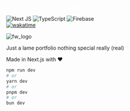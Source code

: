 <svg width="207" height="15" viewBox="0 0 207 15" fill="none" xmlns="http://www.w3.org/2000/svg">
<path d="M1.7 14.84L0.34 14.06L9.32 0.7L10.7 1.52L1.7 14.84ZM16.7 14.84L15.34 14.06L24.32 0.7L25.7 1.52L16.7 14.84ZM35.28 14.22C34.92 14.22 34.6133 14.1 34.36 13.86C34.12 13.6067 34 13.3067 34 12.96C34 12.6267 34.12 12.3333 34.36 12.08C34.6133 11.8267 34.92 11.7 35.28 11.7C35.6133 11.7 35.9 11.8267 36.14 12.08C36.3933 12.3333 36.52 12.6267 36.52 12.96C36.52 13.3067 36.3933 13.6067 36.14 13.86C35.9 14.1 35.6133 14.22 35.28 14.22ZM47.22 6.12H44.26V4.86H47.22V4.1C47.22 3.31333 47.4333 2.66 47.86 2.14C48.3 1.62 48.9 1.23333 49.66 0.98C50.42 0.713333 51.2933 0.58 52.28 0.58C53.1333 0.58 53.9333 0.686666 54.68 0.899999C55.44 1.1 56.0667 1.41333 56.56 1.84L55.66 2.94L55.46 3.16L55.36 3.08C55.3733 2.94667 55.3533 2.84 55.3 2.76C55.2467 2.66667 55.1333 2.55333 54.96 2.42C54.5733 2.20667 54.18 2.06 53.78 1.98C53.38 1.88667 52.9 1.84 52.34 1.84C51.7 1.84 51.1133 1.91333 50.58 2.06C50.0467 2.20667 49.62 2.44667 49.3 2.78C48.98 3.11333 48.82 3.55333 48.82 4.1V4.86H53.8V6.12H48.82V14H47.22V6.12ZM65.48 14.16C64.2133 14.16 63.1 13.96 62.14 13.56C61.1933 13.16 60.4533 12.6067 59.92 11.9C59.4 11.1933 59.14 10.3667 59.14 9.42C59.14 8.47333 59.4 7.64667 59.92 6.94C60.4533 6.22 61.1933 5.66 62.14 5.26C63.1 4.86 64.2133 4.66 65.48 4.66C66.7333 4.66 67.8267 4.86 68.76 5.26C69.6933 5.66 70.42 6.22 70.94 6.94C71.46 7.64667 71.72 8.47333 71.72 9.42C71.72 10.3667 71.46 11.1933 70.94 11.9C70.42 12.6067 69.6933 13.16 68.76 13.56C67.8267 13.96 66.7333 14.16 65.48 14.16ZM65.48 12.84C66.3467 12.84 67.12 12.7 67.8 12.42C68.4933 12.14 69.0333 11.7467 69.42 11.24C69.82 10.72 70.02 10.1067 70.02 9.4C70.02 8.69333 69.82 8.08667 69.42 7.58C69.0333 7.06 68.4933 6.66667 67.8 6.4C67.12 6.12 66.3467 5.98 65.48 5.98C64.6 5.98 63.8067 6.12 63.1 6.4C62.4067 6.66667 61.8533 7.06 61.44 7.58C61.04 8.08667 60.84 8.69333 60.84 9.4C60.84 10.1067 61.04 10.72 61.44 11.24C61.8533 11.7467 62.4067 12.14 63.1 12.42C63.8067 12.7 64.6 12.84 65.48 12.84ZM76.7 14.02L73.52 4.86H75.06L77.64 12.16L80.06 5.72H81.14L83.96 12.22C84.3067 11.0867 84.5867 10.1467 84.8 9.4C85.0267 8.65333 85.2 8.04 85.32 7.56C85.4533 7.06667 85.5533 6.64667 85.62 6.3C85.6867 5.94 85.7333 5.59333 85.76 5.26L85.8 4.86H87.46C87.1267 6.40667 86.7067 7.94 86.2 9.46C85.7067 10.98 85.2067 12.5 84.7 14.02H83.16L80.54 7.96L78.2 14.02H76.7ZM94.36 14.22C92.8 14.22 91.6 13.9867 90.76 13.52C89.92 13.04 89.5 12.4333 89.5 11.7C89.5 11.0467 89.8133 10.48 90.44 10C91.0667 9.50667 91.9 9.12667 92.94 8.86C93.9933 8.59333 95.1467 8.46 96.4 8.46C96.8667 8.46 97.4067 8.47333 98.02 8.5C98.6333 8.52667 99.24 8.56667 99.84 8.62C99.6667 7.56667 99.18 6.85333 98.38 6.48C97.58 6.09333 96.52 5.9 95.2 5.9C94.5467 5.9 93.8933 5.97333 93.24 6.12C92.6 6.26667 92.02 6.51333 91.5 6.86L90.46 5.94C91.1 5.51333 91.84 5.19333 92.68 4.98C93.52 4.76667 94.4133 4.66 95.36 4.66C96.56 4.66 97.6133 4.79333 98.52 5.06C99.4267 5.32667 100.127 5.78667 100.62 6.44C101.127 7.09333 101.38 7.99333 101.38 9.14V14H99.68V12.6C99.4133 12.9333 99.06 13.2067 98.62 13.42C98.1933 13.6333 97.7267 13.8 97.22 13.92C96.7133 14.0267 96.2067 14.1 95.7 14.14C95.2067 14.1933 94.76 14.22 94.36 14.22ZM91.2 11.62C91.2 11.9533 91.3667 12.22 91.7 12.42C92.0333 12.62 92.4533 12.7667 92.96 12.86C93.48 12.9533 94.02 13 94.58 13C95.54 13 96.4 12.8867 97.16 12.66C97.9333 12.42 98.56 12.0667 99.04 11.6C99.52 11.1333 99.8 10.5533 99.88 9.86C99.36 9.80667 98.7933 9.76 98.18 9.72C97.5667 9.68 97.0333 9.66 96.58 9.66C95.62 9.66 94.7267 9.73333 93.9 9.88C93.0867 10.0133 92.4333 10.2267 91.94 10.52C91.4467 10.8133 91.2 11.18 91.2 11.62ZM106.36 4.86H108.06L108 6.6C108.28 6.18667 108.68 5.83333 109.2 5.54C109.733 5.24667 110.313 5.02667 110.94 4.88C111.58 4.72 112.213 4.64 112.84 4.64C113.56 4.64 114.24 4.72667 114.88 4.9C115.52 5.06 116.08 5.30667 116.56 5.64L115.84 6.9L115.74 7.08L115.62 7C115.593 6.89333 115.54 6.80667 115.46 6.74C115.393 6.67333 115.273 6.58 115.1 6.46C114.687 6.28667 114.287 6.16 113.9 6.08C113.527 6 113.12 5.96 112.68 5.96C112.173 5.96 111.647 6.02 111.1 6.14C110.567 6.26 110.06 6.45333 109.58 6.72C109.113 6.97333 108.733 7.30667 108.44 7.72C108.16 8.12 108.02 8.60667 108.02 9.18V14.02H106.36V4.86ZM125.12 14.2C124.4 14.2 123.693 14.1 123 13.9C122.307 13.7 121.673 13.4 121.1 13C120.54 12.6 120.087 12.1 119.74 11.5C119.407 10.9 119.24 10.2 119.24 9.4C119.24 8.54667 119.413 7.82 119.76 7.22C120.12 6.60667 120.587 6.11333 121.16 5.74C121.747 5.35333 122.393 5.07333 123.1 4.9C123.807 4.71333 124.52 4.62 125.24 4.62C126.347 4.62 127.28 4.78667 128.04 5.12C128.8 5.44 129.327 5.84 129.62 6.32V0.7H131.42V0.839999C131.34 0.92 131.287 1.00667 131.26 1.1C131.247 1.19333 131.24 1.35333 131.24 1.58V12.58C131.24 12.82 131.253 13.06 131.28 13.3C131.307 13.5267 131.38 13.76 131.5 14H129.78C129.66 13.76 129.587 13.5267 129.56 13.3C129.547 13.06 129.54 12.82 129.54 12.58C129.167 13.0733 128.6 13.4667 127.84 13.76C127.08 14.0533 126.173 14.2 125.12 14.2ZM125.44 12.84C126.84 12.84 127.873 12.5467 128.54 11.96C129.22 11.3733 129.56 10.5133 129.56 9.38C129.56 8.26 129.18 7.40667 128.42 6.82C127.673 6.22 126.62 5.92 125.26 5.92C124.433 5.92 123.687 6.04667 123.02 6.3C122.367 6.54 121.847 6.9 121.46 7.38C121.073 7.86 120.88 8.46667 120.88 9.2C120.88 10 121.073 10.6733 121.46 11.22C121.847 11.7533 122.38 12.16 123.06 12.44C123.753 12.7067 124.547 12.84 125.44 12.84ZM140.56 14.2C139.28 14.2 138.193 14.08 137.3 13.84C136.407 13.5867 135.573 13.2 134.8 12.68L135.84 11.38L135.98 11.22L136.08 11.32C136.093 11.4267 136.127 11.52 136.18 11.6C136.247 11.68 136.367 11.78 136.54 11.9C136.993 12.2067 137.533 12.4467 138.16 12.62C138.8 12.7933 139.62 12.88 140.62 12.88C141.807 12.88 142.76 12.76 143.48 12.52C144.2 12.28 144.56 11.9467 144.56 11.52C144.56 11.12 144.26 10.8133 143.66 10.6C143.073 10.3867 142.067 10.1467 140.64 9.88C138.947 9.57333 137.66 9.21333 136.78 8.8C135.913 8.38667 135.48 7.79333 135.48 7.02C135.48 6.32667 135.9 5.76 136.74 5.32C137.58 4.86667 138.84 4.64 140.52 4.64C141.48 4.64 142.28 4.7 142.92 4.82C143.56 4.92667 144.113 5.09333 144.58 5.32C145.06 5.54667 145.527 5.82 145.98 6.14L144.88 7.14L144.74 7.28L144.64 7.18C144.64 7.06 144.607 6.97333 144.54 6.92C144.473 6.85333 144.353 6.76 144.18 6.64C143.727 6.4 143.193 6.22 142.58 6.1C141.967 5.96667 141.3 5.9 140.58 5.9C139.54 5.9 138.707 5.99333 138.08 6.18C137.453 6.35333 137.14 6.60667 137.14 6.94C137.14 7.31333 137.48 7.62 138.16 7.86C138.84 8.08667 139.96 8.34 141.52 8.62C143.227 8.94 144.433 9.31333 145.14 9.74C145.86 10.1533 146.22 10.7067 146.22 11.4C146.22 12.2267 145.747 12.9 144.8 13.42C143.867 13.94 142.453 14.2 140.56 14.2ZM150.38 14V12.7H154.7V2H150.56V0.7H156.34V12.7H160.64V14H150.38ZM169.36 14.22C167.8 14.22 166.6 13.9867 165.76 13.52C164.92 13.04 164.5 12.4333 164.5 11.7C164.5 11.0467 164.813 10.48 165.44 10C166.067 9.50667 166.9 9.12667 167.94 8.86C168.993 8.59333 170.147 8.46 171.4 8.46C171.867 8.46 172.407 8.47333 173.02 8.5C173.633 8.52667 174.24 8.56667 174.84 8.62C174.667 7.56667 174.18 6.85333 173.38 6.48C172.58 6.09333 171.52 5.9 170.2 5.9C169.547 5.9 168.893 5.97333 168.24 6.12C167.6 6.26667 167.02 6.51333 166.5 6.86L165.46 5.94C166.1 5.51333 166.84 5.19333 167.68 4.98C168.52 4.76667 169.413 4.66 170.36 4.66C171.56 4.66 172.613 4.79333 173.52 5.06C174.427 5.32667 175.127 5.78667 175.62 6.44C176.127 7.09333 176.38 7.99333 176.38 9.14V14H174.68V12.6C174.413 12.9333 174.06 13.2067 173.62 13.42C173.193 13.6333 172.727 13.8 172.22 13.92C171.713 14.0267 171.207 14.1 170.7 14.14C170.207 14.1933 169.76 14.22 169.36 14.22ZM166.2 11.62C166.2 11.9533 166.367 12.22 166.7 12.42C167.033 12.62 167.453 12.7667 167.96 12.86C168.48 12.9533 169.02 13 169.58 13C170.54 13 171.4 12.8867 172.16 12.66C172.933 12.42 173.56 12.0667 174.04 11.6C174.52 11.1333 174.8 10.5533 174.88 9.86C174.36 9.80667 173.793 9.76 173.18 9.72C172.567 9.68 172.033 9.66 171.58 9.66C170.62 9.66 169.727 9.73333 168.9 9.88C168.087 10.0133 167.433 10.2267 166.94 10.52C166.447 10.8133 166.2 11.18 166.2 11.62ZM185.56 14.2C184.28 14.2 183.193 14.08 182.3 13.84C181.407 13.5867 180.573 13.2 179.8 12.68L180.84 11.38L180.98 11.22L181.08 11.32C181.093 11.4267 181.127 11.52 181.18 11.6C181.247 11.68 181.367 11.78 181.54 11.9C181.993 12.2067 182.533 12.4467 183.16 12.62C183.8 12.7933 184.62 12.88 185.62 12.88C186.807 12.88 187.76 12.76 188.48 12.52C189.2 12.28 189.56 11.9467 189.56 11.52C189.56 11.12 189.26 10.8133 188.66 10.6C188.073 10.3867 187.067 10.1467 185.64 9.88C183.947 9.57333 182.66 9.21333 181.78 8.8C180.913 8.38667 180.48 7.79333 180.48 7.02C180.48 6.32667 180.9 5.76 181.74 5.32C182.58 4.86667 183.84 4.64 185.52 4.64C186.48 4.64 187.28 4.7 187.92 4.82C188.56 4.92667 189.113 5.09333 189.58 5.32C190.06 5.54667 190.527 5.82 190.98 6.14L189.88 7.14L189.74 7.28L189.64 7.18C189.64 7.06 189.607 6.97333 189.54 6.92C189.473 6.85333 189.353 6.76 189.18 6.64C188.727 6.4 188.193 6.22 187.58 6.1C186.967 5.96667 186.3 5.9 185.58 5.9C184.54 5.9 183.707 5.99333 183.08 6.18C182.453 6.35333 182.14 6.60667 182.14 6.94C182.14 7.31333 182.48 7.62 183.16 7.86C183.84 8.08667 184.96 8.34 186.52 8.62C188.227 8.94 189.433 9.31333 190.14 9.74C190.86 10.1533 191.22 10.7067 191.22 11.4C191.22 12.2267 190.747 12.9 189.8 13.42C188.867 13.94 187.453 14.2 185.56 14.2ZM195 0.7H196.8V0.839999C196.72 0.92 196.667 1.00667 196.64 1.1C196.627 1.19333 196.62 1.35333 196.62 1.58V6.58C197.167 5.95333 197.887 5.47333 198.78 5.14C199.673 4.80667 200.667 4.64 201.76 4.64C203.12 4.64 204.2 4.94667 205 5.56C205.8 6.17333 206.2 7.17333 206.2 8.56V14H204.58V8.6C204.58 7.96 204.433 7.45333 204.14 7.08C203.86 6.70667 203.473 6.44 202.98 6.28C202.487 6.10667 201.933 6.02 201.32 6.02C200.867 6.02 200.373 6.08 199.84 6.2C199.307 6.30667 198.793 6.48 198.3 6.72C197.807 6.94667 197.4 7.23333 197.08 7.58C196.773 7.91333 196.62 8.3 196.62 8.74V14H195V0.7Z" fill="white"/>
</svg>

![Next JS](https://img.shields.io/badge/Next-black?style=for-the-badge&logo=next.js&logoColor=white)
![TypeScript](https://img.shields.io/badge/typescript-%23007ACC.svg?style=for-the-badge&logo=typescript&logoColor=white)
![Firebase](https://img.shields.io/badge/firebase-a08021?style=for-the-badge&logo=firebase&logoColor=ffcd34)\
[![wakatime](https://wakatime.com/badge/user/6e7211f7-f2bb-4650-94ef-fb5e6f96343d/project/cd86bd61-0b6a-4372-b6f8-ae9ceba11c87.svg)](https://wakatime.com/badge/user/6e7211f7-f2bb-4650-94ef-fb5e6f96343d/project/cd86bd61-0b6a-4372-b6f8-ae9ceba11c87)

![fw_logo](https://github.com/user-attachments/assets/a15ff005-060e-4902-a99d-e1e2632d3d20)

Just a lame portfolio nothing special really (real)

Made in Next.js with ❤️


```bash
npm run dev
# or
yarn dev
# or
pnpm dev
# or
bun dev
```


